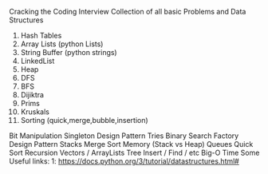 Cracking the Coding Interview Collection of all basic Problems and Data Structures 

1. Hash Tables
2. Array Lists (python Lists)
3. String Buffer (python strings) 
4. LinkedList
5. Heap 
6. DFS
7. BFS
8. Dijiktra
9. Prims
10. Kruskals
11. Sorting (quick,merge,bubble,insertion)

Bit Manipulation
Singleton Design Pattern
Tries 
Binary Search 
Factory Design Pattern
Stacks Merge Sort Memory (Stack vs Heap)
Queues 
Quick Sort 
Recursion
Vectors / ArrayLists 
Tree Insert / Find / etc 
Big-O Time
Some Useful links:
1: https://docs.python.org/3/tutorial/datastructures.html#


